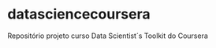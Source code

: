 datasciencecoursera
===================

Repositório projeto curso Data Scientist´s Toolkit do Coursera
